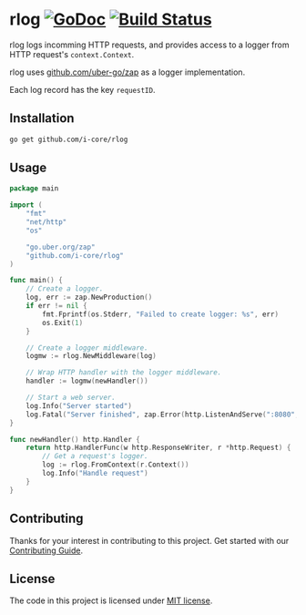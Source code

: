 # rlog [![GoDoc][doc-img]][doc] [![Build Status][build-img]][build]

rlog logs incomming HTTP requests, and provides access to a logger from HTTP request's `context.Context`.

rlog uses [github.com/uber-go/zap](https://github.com/uber-go/zap) as a logger implementation.

Each log record has the key `requestID`.

## Installation

```bash
go get github.com/i-core/rlog
```

## Usage

```go
package main

import (
    "fmt"
    "net/http"
    "os"

    "go.uber.org/zap"
    "github.com/i-core/rlog"
)

func main() {
    // Create a logger.
    log, err := zap.NewProduction()
    if err != nil {
        fmt.Fprintf(os.Stderr, "Failed to create logger: %s", err)
        os.Exit(1)
    }

    // Create a logger middleware.
    logmw := rlog.NewMiddleware(log)

    // Wrap HTTP handler with the logger middleware.
    handler := logmw(newHandler())

    // Start a web server.
    log.Info("Server started")
    log.Fatal("Server finished", zap.Error(http.ListenAndServe(":8080", handler)))
}

func newHandler() http.Handler {
    return http.HandlerFunc(w http.ResponseWriter, r *http.Request) {
        // Get a request's logger.
        log := rlog.FromContext(r.Context())
        log.Info("Handle request")
    }
}
```

## Contributing

Thanks for your interest in contributing to this project.
Get started with our [Contributing Guide][contrib].

## License

The code in this project is licensed under [MIT license][license].

[build-img]: https://travis-ci.com/i-core/rlog.svg?branch=master
[build]: https://travis-ci.com/i-core/rlog

[doc-img]: https://godoc.org/github.com/i-core/rlog?status.svg
[doc]: https://godoc.org/github.com/i-core/rlog

[contrib]: https://github.com/i-core/.github/blob/master/CONTRIBUTING.md
[license]: LICENSE